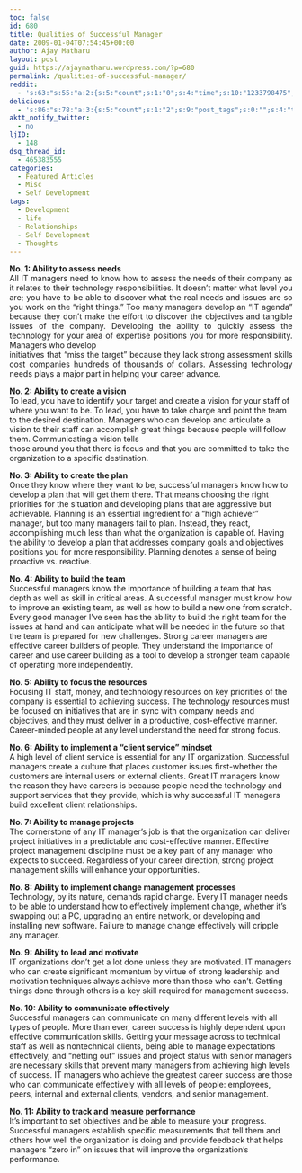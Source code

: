 ```yaml
---
toc: false
id: 680
title: Qualities of Successful Manager
date: 2009-01-04T07:54:45+00:00
author: Ajay Matharu
layout: post
guid: https://ajaymatharu.wordpress.com/?p=680
permalink: /qualities-of-successful-manager/
reddit:
  - 's:63:"s:55:"a:2:{s:5:"count";s:1:"0";s:4:"time";s:10:"1233798475";}";";'
delicious:
  - 's:86:"s:78:"a:3:{s:5:"count";s:1:"2";s:9:"post_tags";s:0:"";s:4:"time";s:10:"1233798474";}";";'
aktt_notify_twitter:
  - no
ljID:
  - 148
dsq_thread_id:
  - 465383555
categories:
  - Featured Articles
  - Misc
  - Self Development
tags:
  - Development
  - life
  - Relationships
  - Self Development
  - Thoughts
---
```

<p style="text-align:justify;">
  <strong>No. 1: Ability to assess needs</strong><br /> All IT managers need to know how to assess the needs of their company as it relates to their technology responsibilities. It doesn&#8217;t matter what level you are; you have to be able to discover what the real needs and issues are so you work on the &#8220;right things.&#8221; Too many managers develop an &#8220;IT agenda&#8221; because they don&#8217;t make the effort to discover the objectives and tangible issues of the company. Developing the ability to quickly assess the technology for your area of expertise positions you for more responsibility. Managers who develop<br /> initiatives that &#8220;miss the target&#8221; because they lack strong assessment skills cost companies hundreds of thousands of dollars. Assessing technology needs plays a major part in helping your career advance.
</p>

<p style="text-align:justify;">
  <p>
    <strong>No. 2: Ability to create a vision</strong><br /> To lead, you have to identify your target and create a vision for your staff of where you want to be. To lead, you have to take charge and point the team to the desired destination. Managers who can develop and articulate a vision to their staff can accomplish great things because people will follow them. Communicating a vision tells<br /> those around you that there is focus and that you are committed to take the organization to a specific destination.
  </p>
  
  <p>
    <strong>No. 3: Ability to create the plan</strong><br /> Once they know where they want to be, successful managers know how to develop a plan that will get them there. That means choosing the right priorities for the situation and developing plans that are aggressive but achievable. Planning is an essential ingredient for a &#8220;high achiever&#8221; manager, but too many managers fail to plan. Instead, they react, accomplishing much less than what the organization is capable of. Having the ability to develop a plan that addresses company goals and objectives positions you for more responsibility. Planning denotes a sense of being proactive vs. reactive.
  </p>
  
  <p>
    <strong>No. 4: Ability to build the team</strong><br /> Successful managers know the importance of building a team that has depth as well as skill in critical areas. A successful manager must know how to improve an existing team, as well as how to build a new one from scratch. Every good manager I&#8217;ve seen has the ability to build the right team for the issues at hand and can anticipate what will be needed in the future so that the team is prepared for new challenges. Strong career managers are effective career builders of people. They understand the importance of career and use career building as a tool to develop a stronger team capable of operating more independently.
  </p>
  
  <p>
    <strong>No. 5: Ability to focus the resources</strong><br /> Focusing IT staff, money, and technology resources on key priorities of the company is essential to achieving success. The technology resources must be focused on initiatives that are in sync with company needs and objectives, and they must deliver in a productive, cost-effective manner. Career-minded people at any level understand the need for strong focus.
  </p>
  
  <p>
    <strong>No. 6: Ability to implement a &#8220;client service&#8221; mindset</strong><br /> A high level of client service is essential for any IT organization. Successful managers create a culture that places customer issues first-whether the customers are internal users or external clients. Great IT managers know the reason they have careers is because people need the technology and support services that they provide, which is why successful IT managers build excellent client relationships.
  </p>
  
  <p>
    <strong>No. 7: Ability to manage projects</strong><br /> The cornerstone of any IT manager&#8217;s job is that the organization can deliver project initiatives in a predictable and cost-effective manner. Effective project management discipline must be a key part of any manager who expects to succeed. Regardless of your career direction, strong project management skills will enhance your opportunities.
  </p>
  
  <p>
    <strong>No. 8: Ability to implement change management processes</strong><br /> Technology, by its nature, demands rapid change. Every IT manager needs to be able to understand how to effectively implement change, whether it&#8217;s swapping out a PC, upgrading an entire network, or developing and installing new software. Failure to manage change effectively will cripple any manager.
  </p>
  
  <p>
    <strong>No. 9: Ability to lead and motivate</strong><br /> IT organizations don&#8217;t get a lot done unless they are motivated. IT managers who can create significant momentum by virtue of strong leadership and motivation techniques always achieve more than those who can&#8217;t. Getting things done through others is a key skill required for management success.
  </p>
  
  <p>
    <strong>No. 10: Ability to communicate effectively</strong><br /> Successful managers can communicate on many different levels with all types of people. More than ever, career success is highly dependent upon effective communication skills. Getting your message across to technical staff as well as nontechnical clients, being able to manage expectations effectively, and &#8220;netting out&#8221; issues and project status with senior managers are necessary skills that prevent many managers from achieving high levels of success. IT managers who achieve the greatest career success are those who can communicate effectively with all levels of people: employees, peers, internal and external clients, vendors, and senior management.
  </p>
  
  <p>
    <strong>No. 11: Ability to track and measure performance</strong><br /> It&#8217;s important to set objectives and be able to measure your progress. Successful managers establish specific measurements that tell them and others how well the organization is doing and provide feedback that helps<br /> managers &#8220;zero in&#8221; on issues that will improve the organization&#8217;s performance.
  </p>
